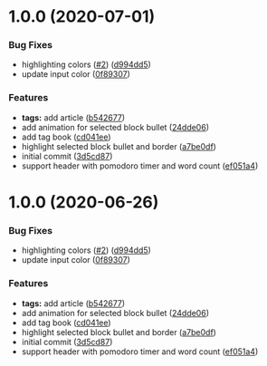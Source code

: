 # 1.0.0 (2020-07-01)


### Bug Fixes

* highlighting colors ([#2](https://github.com/believer/roam-night-owl/issues/2)) ([d994dd5](https://github.com/believer/roam-night-owl/commit/d994dd5fc49e721faf896e29a69544b54a12cc6c))
* update input color ([0f89307](https://github.com/believer/roam-night-owl/commit/0f893070f92cf58b36d685eb342ab2ead5abaf94))


### Features

* **tags:** add article ([b542677](https://github.com/believer/roam-night-owl/commit/b54267756158f7d7f148edc4bd65cbffa59af8ff))
* add animation for selected block bullet ([24dde06](https://github.com/believer/roam-night-owl/commit/24dde06fdc34af5c1bd378733e35e62dc46b398c))
* add tag book ([cd041ee](https://github.com/believer/roam-night-owl/commit/cd041ee97b8b6ffcecbf31c963a49a79e9904b15))
* highlight selected block bullet and border ([a7be0df](https://github.com/believer/roam-night-owl/commit/a7be0df99934c2a2475d63f6defcbf123c04a2e1))
* initial commit ([3d5cd87](https://github.com/believer/roam-night-owl/commit/3d5cd8704d02459d3a974973bb6e2eeee0c11c4a))
* support header with pomodoro timer and word count ([ef051a4](https://github.com/believer/roam-night-owl/commit/ef051a4e55a3cd5d824e9edb35c375ee33359a89))

# 1.0.0 (2020-06-26)


### Bug Fixes

* highlighting colors ([#2](https://github.com/believer/roam-night-owl/issues/2)) ([d994dd5](https://github.com/believer/roam-night-owl/commit/d994dd5fc49e721faf896e29a69544b54a12cc6c))
* update input color ([0f89307](https://github.com/believer/roam-night-owl/commit/0f893070f92cf58b36d685eb342ab2ead5abaf94))


### Features

* **tags:** add article ([b542677](https://github.com/believer/roam-night-owl/commit/b54267756158f7d7f148edc4bd65cbffa59af8ff))
* add animation for selected block bullet ([24dde06](https://github.com/believer/roam-night-owl/commit/24dde06fdc34af5c1bd378733e35e62dc46b398c))
* add tag book ([cd041ee](https://github.com/believer/roam-night-owl/commit/cd041ee97b8b6ffcecbf31c963a49a79e9904b15))
* highlight selected block bullet and border ([a7be0df](https://github.com/believer/roam-night-owl/commit/a7be0df99934c2a2475d63f6defcbf123c04a2e1))
* initial commit ([3d5cd87](https://github.com/believer/roam-night-owl/commit/3d5cd8704d02459d3a974973bb6e2eeee0c11c4a))
* support header with pomodoro timer and word count ([ef051a4](https://github.com/believer/roam-night-owl/commit/ef051a4e55a3cd5d824e9edb35c375ee33359a89))
